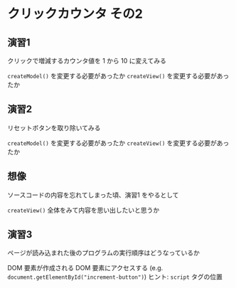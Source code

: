 # クリックカウンタ その2
## 演習1
クリックで増減するカウンタ値を 1 から 10 に変えてみる

`createModel()` を変更する必要があったか
`createView()` を変更する必要があったか

## 演習2
リセットボタンを取り除いてみる

`createModel()` を変更する必要があったか
`createView()` を変更する必要があったか

## 想像
ソースコードの内容を忘れてしまった頃、演習1 をやるとして

`createView()` 全体をみて内容を思い出したいと思うか

## 演習3
ページが読み込まれた後のプログラムの実行順序はどうなっているか

DOM 要素が作成される
DOM 要素にアクセスする (e.g. `document.getElementById("increment-button")`)
ヒント: `script` タグの位置
